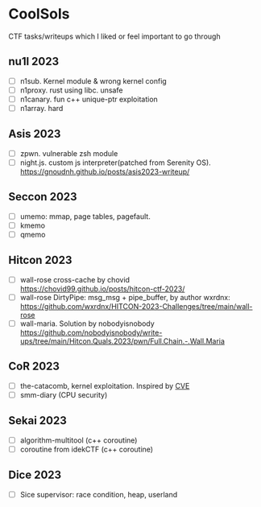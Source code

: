 # CoolSols
CTF tasks/writeups which I liked or feel important to go through

## nu1l 2023
- [ ] n1sub. Kernel module & wrong kernel config
- [ ] n1proxy. rust using libc. unsafe
- [ ] n1canary. fun c++ unique-ptr exploitation
- [ ] n1array. hard

## Asis 2023
- [ ] zpwn. vulnerable zsh module
- [ ] night.js. custom js interpreter(patched from Serenity OS). https://gnoudnh.github.io/posts/asis2023-writeup/

## Seccon 2023
- [ ] umemo: mmap, page tables, pagefault. 
- [ ] kmemo 
- [ ] qmemo

## Hitcon 2023
- [ ] wall-rose cross-cache by chovid https://chovid99.github.io/posts/hitcon-ctf-2023/ 
- [ ] wall-rose DirtyPipe: msg_msg + pipe_buffer, by author wxrdnx: https://github.com/wxrdnx/HITCON-2023-Challenges/tree/main/wall-rose
- [ ] wall-maria. Solution by nobodyisnobody https://github.com/nobodyisnobody/write-ups/tree/main/Hitcon.Quals.2023/pwn/Full.Chain.-.Wall.Maria

## CoR 2023
- [ ] the-catacomb, kernel exploitation. Inspired by [CVE](https://nvd.nist.gov/vuln/detail/CVE-2023-0461)
- [ ] smm-diary (CPU security)

## Sekai 2023
- [ ] algorithm-multitool (c++ coroutine)
- [ ] coroutine from idekCTF (c++ coroutine)

## Dice 2023
- [ ] Sice supervisor: race condition, heap, userland
